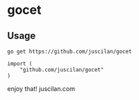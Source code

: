 # gocet

## Usage

```
go get https://github.com/juscilan/gocet

```

```
import (
    "github.com/juscilan/gocet"
)
```


enjoy that! 
juscilan.com